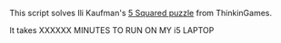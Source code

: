 This script solves Ili Kaufman's [5 Squared puzzle](http://thinkingames.com/WorkPages/ProductSingle.aspx?pID=5) from ThinkinGames.

It takes XXXXXX MINUTES TO RUN ON MY i5 LAPTOP
